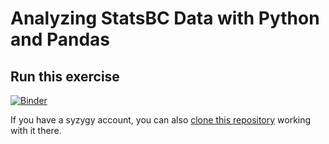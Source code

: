 # Analyzing StatsBC Data with Python and Pandas

## Run this exercise
[![Binder](https://mybinder.org/badge.svg)](https://mybinder.org/v2/gh/ianabc/statsBC/master?filepath=StatsBC.ipynb)

If you have a syzygy account, you can also [clone this
repository](https://pims.syzygy.ca/jupyter/user-redirect/git-pull?repo=https://github.com/ianabc/statsBC&branch=master)
working with it there.
